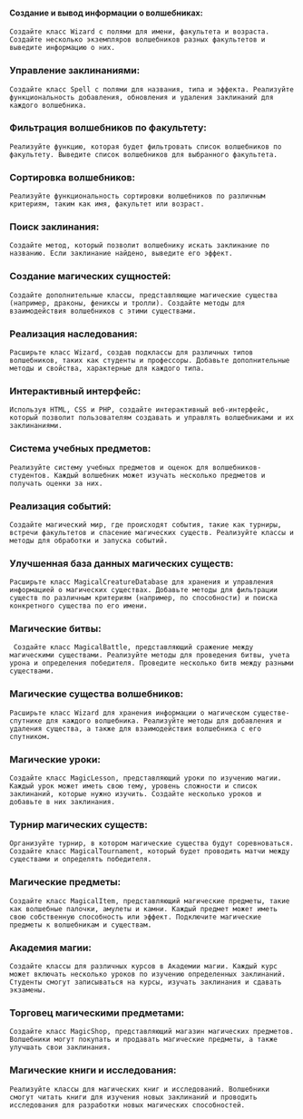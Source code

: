 #### Cоздание и вывод информации о волшебниках:
``Создайте класс Wizard с полями для имени, факультета и возраста. Создайте несколько экземпляров волшебников разных факультетов и выведите информацию о них.``

### Управление заклинаниями:
``Создайте класс Spell с полями для названия, типа и эффекта. Реализуйте функциональность добавления, обновления и удаления заклинаний для каждого волшебника.``

### Фильтрация волшебников по факультету:
``Реализуйте функцию, которая будет фильтровать список волшебников по факультету. Выведите список волшебников для выбранного факультета.``

### Сортировка волшебников:
``Реализуйте функциональность сортировки волшебников по различным критериям, таким как имя, факультет или возраст.``

### Поиск заклинания:
``Создайте метод, который позволит волшебнику искать заклинание по названию. Если заклинание найдено, выведите его эффект.``

### Создание магических сущностей:
``Создайте дополнительные классы, представляющие магические существа (например, драконы, фениксы и тролли). Создайте методы для взаимодействия волшебников с этими существами.``

### Реализация наследования:
``Расширьте класс Wizard, создав подклассы для различных типов волшебников, таких как студенты и профессоры. Добавьте дополнительные методы и свойства, характерные для каждого типа.``

### Интерактивный интерфейс:
``Используя HTML, CSS и PHP, создайте интерактивный веб-интерфейс, который позволит пользователям создавать и управлять волшебниками и их заклинаниями.``

### Система учебных предметов:
``Реализуйте систему учебных предметов и оценок для волшебников-студентов. Каждый волшебник может изучать несколько предметов и получать оценки за них.``

### Реализация событий:
``Создайте магический мир, где происходят события, такие как турниры, встречи факультетов и спасение магических существ. Реализуйте классы и методы для обработки и запуска событий.``

### Улучшенная база данных магических существ:
``Расширьте класс MagicalCreatureDatabase для хранения и управления информацией о магических существах. Добавьте методы для фильтрации существ по различным критериям (например, по способности) и поиска конкретного существа по его имени.``

### Магические битвы:
`` Создайте класс MagicalBattle, представляющий сражение между магическими существами. Реализуйте методы для проведения битвы, учета урона и определения победителя. Проведите несколько битв между разными существами.``

### Магические существа волшебников:
``Расширьте класс Wizard для хранения информации о магическом существе-спутнике для каждого волшебника. Реализуйте методы для добавления и удаления существа, а также для взаимодействия волшебника с его спутником.``

### Магические уроки:
``Создайте класс MagicLesson, представляющий уроки по изучению магии. Каждый урок может иметь свою тему, уровень сложности и список заклинаний, которые нужно изучить. Создайте несколько уроков и добавьте в них заклинания.``

### Турнир магических существ:
``Организуйте турнир, в котором магические существа будут соревноваться. Создайте класс MagicalTournament, который будет проводить матчи между существами и определять победителя.``

### Магические предметы:
``Создайте класс MagicalItem, представляющий магические предметы, такие как волшебные палочки, амулеты и камни. Каждый предмет может иметь свою собственную способность или эффект. Подключите магические предметы к волшебникам и существам.``

### Академия магии:
``Создайте классы для различных курсов в Академии магии. Каждый курс может включать несколько уроков по изучению определенных заклинаний. Студенты смогут записываться на курсы, изучать заклинания и сдавать экзамены.``

### Торговец магическими предметами:
``Создайте класс MagicShop, представляющий магазин магических предметов. Волшебники могут покупать и продавать магические предметы, а также улучшать свои заклинания.``

### Магические книги и исследования:
``Реализуйте классы для магических книг и исследований. Волшебники смогут читать книги для изучения новых заклинаний и проводить исследования для разработки новых магических способностей.``